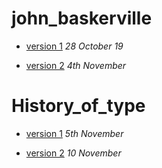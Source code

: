 # john_baskerville
- [version 1](https://elliemcgurk55.github.io/john_baskerville/baskerville.html)
*28 October 19*

- [version 2](https://elliemcgurk55.github.io/john_baskerville/baskerville2.html)
*4th November*

# History_of_type
- [version 1](https://elliemcgurk55.github.io/john_baskerville/history1.html)
*5th November*

- [version 2](https://elliemcgurk55.github.io/john_baskerville/history2.html)
*10 November*
